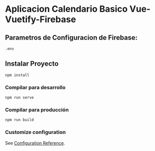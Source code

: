 # Aplicacion Calendario Basico Vue-Vuetify-Firebase



## Parametros de Configuracion de Firebase:
```
.env
```


## Instalar Proyecto
```
npm install
```

### Compilar para desarrollo
```
npm run serve
```

### Compilar para producción
```
npm run build
```

### Customize configuration
See [Configuration Reference](https://cli.vuejs.org/config/).
